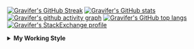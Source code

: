 <!--
**Gravifer/Gravifer** is a ✨ _special_ ✨ repository because its `README.md` (this file) appears on your GitHub profile.

Here are some ideas to get you started:

- 🔭 I’m currently working on ...
- 🌱 I’m currently learning ...
- 👯 I’m looking to collaborate on ...
- 🤔 I’m looking for help with ...
- 💬 Ask me about ...
- 📫 How to reach me: ...
- 😄 Pronouns: ...
- ⚡ Fun fact: ...
-->

<!-- ![Metrics](https://github.com/my-github-user/my-github-user/blob/main/github-metrics.svg) -->
[![Gravifer's GitHub Streak](https://github-readme-streak-stats.herokuapp.com/?user=Gravifer&theme=default&background=ffffff0a&border=00000000&stroke=80808080&currStreakNum=808080&sideNums=808080&sideLabels=808080&dates=808080)](https://github.com/DenverCoder1/github-readme-streak-stats)<!-- [![Contribution Stats](https://github-contribution-stats.vercel.app/api/?username=Gravifer)](https://github.com/LordDashMe/github-contribution-stats/)  -->
[![Gravifer's GitHub stats](https://github-readme-stats.vercel.app/api?username=Gravifer&theme=default&bg_color=ffffff0a&text_color=808080&hide_border=true&show_icons=true&count_private=true)](https://github.com/anuraghazra/github-readme-stats)
[![Gravifer's github activity graph](https://activity-graph.herokuapp.com/graph?username=Gravifer&bg_color=ffffff0a&color=3080ed&line=5094f0&point=4d72f2&hide_border=true)](https://github.com/ashutosh00710/github-readme-activity-graph)
[![Gravifer's GitHub top langs](https://github-readme-stats.vercel.app/api/top-langs/?username=Gravifer&theme=default&bg_color=ffffff0a&text_color=808080&hide_border=true&show_icons=true&count_private=true&layout=compact)](https://github.com/anuraghazra/github-readme-stats)
[![Gravifer's StackExchange profile](https://stackexchange.com/users/flair/18316138.png?theme=clean)](https://mathematica.stackexchange.com/users/72025)
<!-- [![Visitors](https://visitor-badge.glitch.me/badge?page_id=Gravifer.Gravifer)](https://github.com/Gravifer/) -->

<details>
  <summary>
    <strong>My Working Style</strong><!--<a href="https://wakatime.com/badge/github/Gravifer/Gravifer"><img src="https://wakatime.com/badge/github/Gravifer/Gravifer.svg" alt="time tracker"></a>-->
  </summary>

[![time tracker](https://wakatime.com/badge/github/Gravifer/Gravifer.svg)](https://wakatime.com/badge/github/Gravifer/Gravifer)
<!--START_SECTION:waka-->
![Profile Views](http://img.shields.io/badge/Profile%20Views-43-blue)

![Lines of code](https://img.shields.io/badge/From%20Hello%20World%20I%27ve%20Written-628703%20lines%20of%20code-blue)

**I'm an Early 🐤** 

```text
🌞 Morning    32 commits     █████░░░░░░░░░░░░░░░░░░░░   22.7% 
🌆 Daytime    63 commits     ███████████░░░░░░░░░░░░░░   44.68% 
🌃 Evening    35 commits     ██████░░░░░░░░░░░░░░░░░░░   24.82% 
🌙 Night      11 commits     ██░░░░░░░░░░░░░░░░░░░░░░░   7.8%

```


📊 **This Week I Spent My Time On** 

```text
💬 Programming Languages: 
Browsing                 16 hrs 35 mins      ███████████░░░░░░░░░░░░░░   46.18% 
Other                    14 hrs 55 mins      ██████████░░░░░░░░░░░░░░░   41.55% 
Wolfram                  3 hrs 32 mins       ██░░░░░░░░░░░░░░░░░░░░░░░   9.83% 
Markdown                 35 mins             ░░░░░░░░░░░░░░░░░░░░░░░░░   1.65% 
Python                   12 mins             ░░░░░░░░░░░░░░░░░░░░░░░░░   0.58%

🔥 Editors: 
Browser                  22 hrs 38 mins      ███████████████░░░░░░░░░░   62.98% 
Word                     8 hrs 39 mins       ██████░░░░░░░░░░░░░░░░░░░   24.11% 
VS Code                  2 hrs 50 mins       ██░░░░░░░░░░░░░░░░░░░░░░░   7.9% 
Mathematica              1 hr 35 mins        █░░░░░░░░░░░░░░░░░░░░░░░░   4.41% 
Powerpoint               9 mins              ░░░░░░░░░░░░░░░░░░░░░░░░░   0.43%

🐱‍💻 Projects: 
queue-sdp                20 hrs 21 mins      ██████████████░░░░░░░░░░░   56.63% 
Unknown Project          9 hrs 32 mins       ██████░░░░░░░░░░░░░░░░░░░   26.56% 
emails                   3 hrs 24 mins       ██░░░░░░░░░░░░░░░░░░░░░░░   9.48% 
wakatime-config          2 hrs 7 mins        █░░░░░░░░░░░░░░░░░░░░░░░░   5.92% 
gitrepos                 30 mins             ░░░░░░░░░░░░░░░░░░░░░░░░░   1.41%

💻 Operating System: 
Windows                  34 hrs 20 mins      ████████████████████████░   95.55% 
Linux                    1 hr 35 mins        █░░░░░░░░░░░░░░░░░░░░░░░░   4.45%

```

**I Mostly Code in Mathematica** 

```text
Mathematica              6 repos             ████████████░░░░░░░░░░░░░   50.0% 
TeX                      2 repos             ████░░░░░░░░░░░░░░░░░░░░░   16.67% 
MATLAB                   2 repos             ████░░░░░░░░░░░░░░░░░░░░░   16.67% 
Assembly                 1 repo              ██░░░░░░░░░░░░░░░░░░░░░░░   8.33% 
Python                   1 repo              ██░░░░░░░░░░░░░░░░░░░░░░░   8.33%

```



<!--END_SECTION:waka-->
</details>
